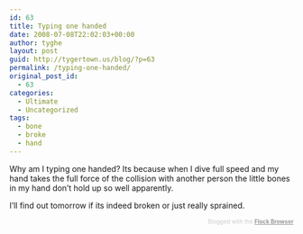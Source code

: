```yaml
---
id: 63
title: Typing one handed
date: 2008-07-08T22:02:03+00:00
author: tyghe
layout: post
guid: http://tygertown.us/blog/?p=63
permalink: /typing-one-handed/
original_post_id:
  - 63
categories:
  - Ultimate
  - Uncategorized
tags:
  - bone
  - broke
  - hand
---
```

Why am I typing one handed? Its because when I dive full speed and my hand takes the full force of the collision with another person the little bones in my hand don&#8217;t hold up so well apparently.

I&#8217;ll find out tomorrow if its indeed broken or just really sprained.

<div class="flockcredit" style="text-align:right;color:#CCC;font-size:x-small;">
  Blogged with the <a href="http://www.flock.com/blogged-with-flock" style="color:#999;font-weight:bold;" target="_new" title="Flock Browser">Flock Browser</a>
</div>
